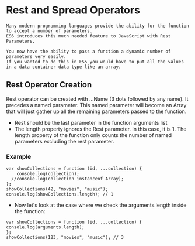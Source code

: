 # Rest and Spread Operators

```
Many modern programming languages provide the ability for the function to accept a number of parameters. 
ES6 introduces this much needed feature to JavaScript with Rest Parameters.

You now have the ability to pass a function a dynamic number of parameters very easily. 
If you wanted to do this in ES5 you would have to put all the values in a data container data type like an array.
```

## Rest Operator Creation
Rest operator can be created with ...Name (3 dots followed by any name). It precedes a named parameter. 
This named parameter will become an Array that will just gather up all the remaining parameters
passed to the function.
* Rest should be the last parameter in the function arguments list
* The length property ignores the Rest parameter. In this case, it is 1. The length property
of the function only counts the number of named parameters excluding the rest parameter.

### Example
```
var showCollections = function (id, ...collection) {
    console.log(collection);
  //console.log(collection instanceof Array);
};
showCollections(42, "movies", "music"); 
console.log(showCollections.length); // 1
```
* Now let's look at the case where we check the arguments.length inside the function:
```
var showCollections = function (id, ...collection) {
console.log(arguments.length);
};
showCollections(123, "movies", "music"); // 3
```


### 
